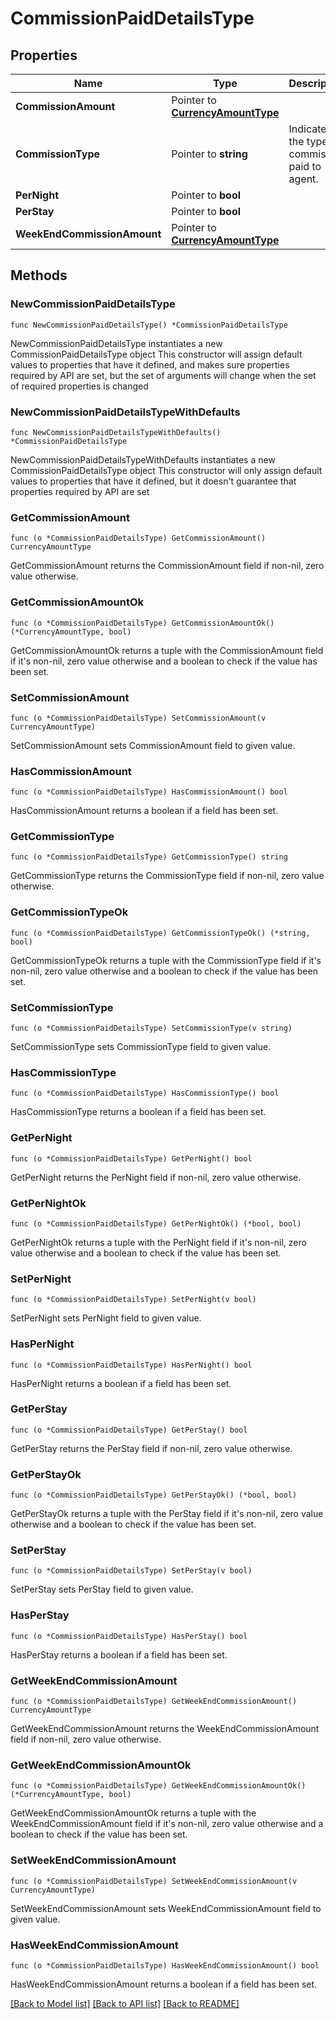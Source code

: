 # CommissionPaidDetailsType

## Properties

Name | Type | Description | Notes
------------ | ------------- | ------------- | -------------
**CommissionAmount** | Pointer to [**CurrencyAmountType**](CurrencyAmountType.md) |  | [optional] 
**CommissionType** | Pointer to **string** | Indicates the type of commission paid to agent. | [optional] 
**PerNight** | Pointer to **bool** |  | [optional] 
**PerStay** | Pointer to **bool** |  | [optional] 
**WeekEndCommissionAmount** | Pointer to [**CurrencyAmountType**](CurrencyAmountType.md) |  | [optional] 

## Methods

### NewCommissionPaidDetailsType

`func NewCommissionPaidDetailsType() *CommissionPaidDetailsType`

NewCommissionPaidDetailsType instantiates a new CommissionPaidDetailsType object
This constructor will assign default values to properties that have it defined,
and makes sure properties required by API are set, but the set of arguments
will change when the set of required properties is changed

### NewCommissionPaidDetailsTypeWithDefaults

`func NewCommissionPaidDetailsTypeWithDefaults() *CommissionPaidDetailsType`

NewCommissionPaidDetailsTypeWithDefaults instantiates a new CommissionPaidDetailsType object
This constructor will only assign default values to properties that have it defined,
but it doesn't guarantee that properties required by API are set

### GetCommissionAmount

`func (o *CommissionPaidDetailsType) GetCommissionAmount() CurrencyAmountType`

GetCommissionAmount returns the CommissionAmount field if non-nil, zero value otherwise.

### GetCommissionAmountOk

`func (o *CommissionPaidDetailsType) GetCommissionAmountOk() (*CurrencyAmountType, bool)`

GetCommissionAmountOk returns a tuple with the CommissionAmount field if it's non-nil, zero value otherwise
and a boolean to check if the value has been set.

### SetCommissionAmount

`func (o *CommissionPaidDetailsType) SetCommissionAmount(v CurrencyAmountType)`

SetCommissionAmount sets CommissionAmount field to given value.

### HasCommissionAmount

`func (o *CommissionPaidDetailsType) HasCommissionAmount() bool`

HasCommissionAmount returns a boolean if a field has been set.

### GetCommissionType

`func (o *CommissionPaidDetailsType) GetCommissionType() string`

GetCommissionType returns the CommissionType field if non-nil, zero value otherwise.

### GetCommissionTypeOk

`func (o *CommissionPaidDetailsType) GetCommissionTypeOk() (*string, bool)`

GetCommissionTypeOk returns a tuple with the CommissionType field if it's non-nil, zero value otherwise
and a boolean to check if the value has been set.

### SetCommissionType

`func (o *CommissionPaidDetailsType) SetCommissionType(v string)`

SetCommissionType sets CommissionType field to given value.

### HasCommissionType

`func (o *CommissionPaidDetailsType) HasCommissionType() bool`

HasCommissionType returns a boolean if a field has been set.

### GetPerNight

`func (o *CommissionPaidDetailsType) GetPerNight() bool`

GetPerNight returns the PerNight field if non-nil, zero value otherwise.

### GetPerNightOk

`func (o *CommissionPaidDetailsType) GetPerNightOk() (*bool, bool)`

GetPerNightOk returns a tuple with the PerNight field if it's non-nil, zero value otherwise
and a boolean to check if the value has been set.

### SetPerNight

`func (o *CommissionPaidDetailsType) SetPerNight(v bool)`

SetPerNight sets PerNight field to given value.

### HasPerNight

`func (o *CommissionPaidDetailsType) HasPerNight() bool`

HasPerNight returns a boolean if a field has been set.

### GetPerStay

`func (o *CommissionPaidDetailsType) GetPerStay() bool`

GetPerStay returns the PerStay field if non-nil, zero value otherwise.

### GetPerStayOk

`func (o *CommissionPaidDetailsType) GetPerStayOk() (*bool, bool)`

GetPerStayOk returns a tuple with the PerStay field if it's non-nil, zero value otherwise
and a boolean to check if the value has been set.

### SetPerStay

`func (o *CommissionPaidDetailsType) SetPerStay(v bool)`

SetPerStay sets PerStay field to given value.

### HasPerStay

`func (o *CommissionPaidDetailsType) HasPerStay() bool`

HasPerStay returns a boolean if a field has been set.

### GetWeekEndCommissionAmount

`func (o *CommissionPaidDetailsType) GetWeekEndCommissionAmount() CurrencyAmountType`

GetWeekEndCommissionAmount returns the WeekEndCommissionAmount field if non-nil, zero value otherwise.

### GetWeekEndCommissionAmountOk

`func (o *CommissionPaidDetailsType) GetWeekEndCommissionAmountOk() (*CurrencyAmountType, bool)`

GetWeekEndCommissionAmountOk returns a tuple with the WeekEndCommissionAmount field if it's non-nil, zero value otherwise
and a boolean to check if the value has been set.

### SetWeekEndCommissionAmount

`func (o *CommissionPaidDetailsType) SetWeekEndCommissionAmount(v CurrencyAmountType)`

SetWeekEndCommissionAmount sets WeekEndCommissionAmount field to given value.

### HasWeekEndCommissionAmount

`func (o *CommissionPaidDetailsType) HasWeekEndCommissionAmount() bool`

HasWeekEndCommissionAmount returns a boolean if a field has been set.


[[Back to Model list]](../README.md#documentation-for-models) [[Back to API list]](../README.md#documentation-for-api-endpoints) [[Back to README]](../README.md)


